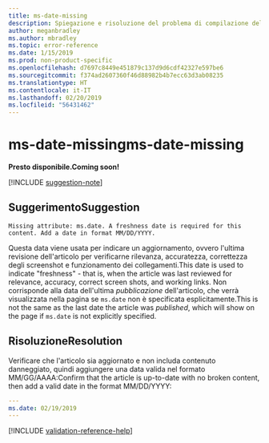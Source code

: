 ```yaml
---
title: ms-date-missing
description: Spiegazione e risoluzione del problema di compilazione della documentazione ms-date-missing
author: meganbradley
ms.author: mbradley
ms.topic: error-reference
ms.date: 1/15/2019
ms.prod: non-product-specific
ms.openlocfilehash: d7697c8449e451879c137d9d6cdf42327e597be6
ms.sourcegitcommit: f374ad2607360f46d88982b4b7ecc63d3ab08235
ms.translationtype: HT
ms.contentlocale: it-IT
ms.lasthandoff: 02/20/2019
ms.locfileid: "56431462"
---
```

# <a name="ms-date-missing"></a><span data-ttu-id="9aa6d-103">ms-date-missing</span><span class="sxs-lookup"><span data-stu-id="9aa6d-103">ms-date-missing</span></span>

<span data-ttu-id="9aa6d-104">**Presto disponibile.**</span><span class="sxs-lookup"><span data-stu-id="9aa6d-104">**Coming soon!**</span></span>

[!INCLUDE [suggestion-note](includes/suggestion-note.md)]

## <a name="suggestion"></a><span data-ttu-id="9aa6d-105">Suggerimento</span><span class="sxs-lookup"><span data-stu-id="9aa6d-105">Suggestion</span></span>

`Missing attribute: ms.date. A freshness date is required for this content. Add a date in format MM/DD/YYYY.`

<span data-ttu-id="9aa6d-106">Questa data viene usata per indicare un aggiornamento, ovvero l'ultima revisione dell'articolo per verificarne rilevanza, accuratezza, correttezza degli screenshot e funzionamento dei collegamenti.</span><span class="sxs-lookup"><span data-stu-id="9aa6d-106">This date is used to indicate "freshness" - that is, when the article was last reviewed for relevance, accuracy, correct screen shots, and working links.</span></span> <span data-ttu-id="9aa6d-107">Non corrisponde alla data dell'ultima *pubblicazione* dell'articolo, che verrà visualizzata nella pagina se `ms.date` non è specificata esplicitamente.</span><span class="sxs-lookup"><span data-stu-id="9aa6d-107">This is not the same as the last date the article was *published*, which will show on the page if `ms.date` is not explicitly specified.</span></span>

## <a name="resolution"></a><span data-ttu-id="9aa6d-108">Risoluzione</span><span class="sxs-lookup"><span data-stu-id="9aa6d-108">Resolution</span></span>

<span data-ttu-id="9aa6d-109">Verificare che l'articolo sia aggiornato e non includa contenuto danneggiato, quindi aggiungere una data valida nel formato MM/GG/AAAA:</span><span class="sxs-lookup"><span data-stu-id="9aa6d-109">Confirm that the article is up-to-date with no broken content, then add a valid date in the format MM/DD/YYYY:</span></span>

```yml
---
ms.date: 02/19/2019
---
```

<!--make sure to add this file to your includes folder and verify the path-->
[!INCLUDE [validation-reference-help](includes/validation-reference-help.md)]
